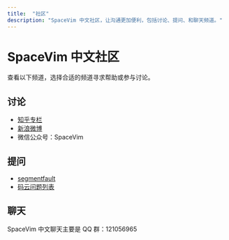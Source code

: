 ```yaml
---
title:  "社区"
description: "SpaceVim 中文社区，让沟通更加便利，包括讨论、提问、和聊天频道。"
---
```


# SpaceVim 中文社区

查看以下频道，选择合适的频道寻求帮助或参与讨论。

## 讨论

- [知乎专栏](https://zhuanlan.zhihu.com/SpaceVim)
- [新浪微博](https://weibo.com/SpaceVim)
- 微信公众号：SpaceVim

## 提问

- [segmentfault](https://segmentfault.com/t/spacevim)
- [码云问题列表](https://gitee.com/spacevim/SpaceVim/issues)

## 聊天

 SpaceVim 中文聊天主要是 QQ 群：121056965
